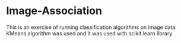 # Image-Association
This is an exercise of running classification algorithms on image data KMeans algorithm was used and it was used with scikit learn library
